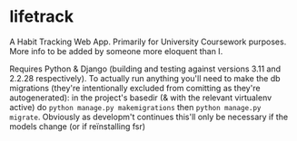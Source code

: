 # lifetrack

A Habit Tracking Web App.
Primarily for University Coursework purposes.
More info to be added by someone more eloquent than I.

Requires Python & Django
(building and testing against versions 3.11 and 2.2.28 respectively).
To actually run anything you'll need to make the db migrations
(they're intentionally excluded from comitting as they're autogenerated):
in the project's basedir
(& with the relevant virtualenv active)
do
`python manage.py makemigrations` then `python manage.py migrate`.
Obviously as developm't continues
this'll only be necessary if the models change
(or if reïnstalling fsr)
